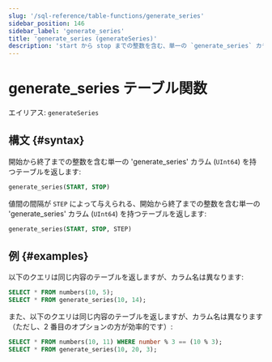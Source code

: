 ```yaml
---
slug: '/sql-reference/table-functions/generate_series'
sidebar_position: 146
sidebar_label: 'generate_series'
title: 'generate_series (generateSeries)'
description: 'start から stop までの整数を含む、単一の `generate_series` カラム (UInt64) を持つテーブルを返します。'
---
```





# generate_series テーブル関数

エイリアス: `generateSeries`

## 構文 {#syntax}

開始から終了までの整数を含む単一の 'generate_series' カラム (`UInt64`) を持つテーブルを返します:

```sql
generate_series(START, STOP)
```

値間の間隔が `STEP` によって与えられる、開始から終了までの整数を含む単一の 'generate_series' カラム (`UInt64`) を持つテーブルを返します:

```sql
generate_series(START, STOP, STEP)
```

## 例 {#examples}

以下のクエリは同じ内容のテーブルを返しますが、カラム名は異なります:

```sql
SELECT * FROM numbers(10, 5);
SELECT * FROM generate_series(10, 14);
```

また、以下のクエリは同じ内容のテーブルを返しますが、カラム名は異なります（ただし、2 番目のオプションの方が効率的です）:

```sql
SELECT * FROM numbers(10, 11) WHERE number % 3 == (10 % 3);
SELECT * FROM generate_series(10, 20, 3);

